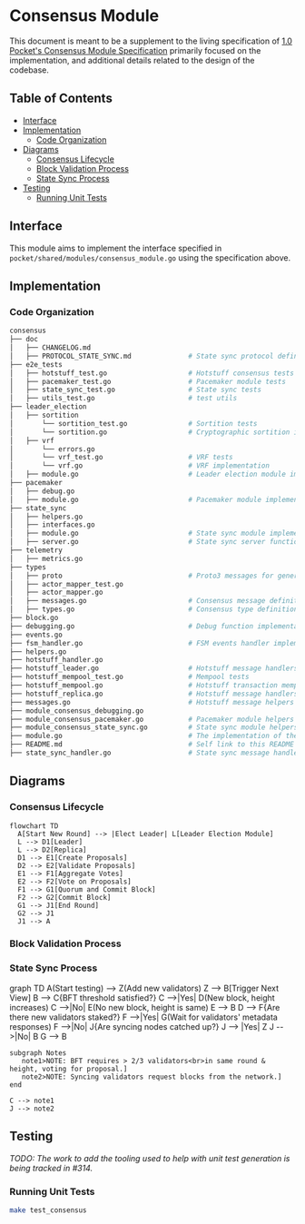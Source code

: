 # Consensus Module <!-- omit in toc -->

This document is meant to be a supplement to the living specification of [1.0 Pocket's Consensus Module Specification](https://github.com/pokt-network/pocket-network-protocol/tree/main/consensus) primarily focused on the implementation, and additional details related to the design of the codebase.

## Table of Contents <!-- omit in toc -->

- [Interface](#interface)
- [Implementation](#implementation)
  - [Code Organization](#code-organization)
- [Diagrams](#diagrams)
  - [Consensus Lifecycle](#consensus-lifecycle)
  - [Block Validation Process](#block-validation-process)
  - [State Sync Process](#state-sync-process)
- [Testing](#testing)
  - [Running Unit Tests](#running-unit-tests)

## Interface

This module aims to implement the interface specified in `pocket/shared/modules/consensus_module.go` using the specification above.

## Implementation

### Code Organization

```bash
consensus
├── doc
│   ├── CHANGELOG.md                        
│   ├── PROTOCOL_STATE_SYNC.md              # State sync protocol definition
├── e2e_tests
│   ├── hotstuff_test.go                    # Hotstuff consensus tests
│   ├── pacemaker_test.go                   # Pacemaker module tests
│   ├── state_sync_test.go                  # State sync tests
│   ├── utils_test.go                       # test utils
├── leader_election                         
│   ├── sortition                           
│       └── sortition_test.go               # Sortition tests
│       └── sortition.go                    # Cryptographic sortition implementation
│   ├── vrf                                 
│       └── errors.go                       
│       └── vrf_test.go                     # VRF tests
│       └── vrf.go                          # VRF implementation
│   ├── module.go                           # Leader election module implementation
├── pacemaker                                  
│   ├── debug.go                            
│   ├── module.go                           # Pacemaker module implementation
├── state_sync                                 
│   ├── helpers.go                          
│   ├── interfaces.go                       
│   ├── module.go                           # State sync module implementation
│   ├── server.go                           # State sync server functions
├── telemetry   
│   ├── metrics.go                          
├── types
│   ├── proto                               # Proto3 messages for generated types
│   ├── actor_mapper_test.go
│   ├── actor_mapper.go           
│   ├── messages.go                         # Consensus message definitions 
│   ├── types.go                            # Consensus type definitions
├── block.go                                 
├── debugging.go                            # Debug function implementation
├── events.go                                
├── fsm_handler.go                          # FSM events handler implementation
├── helpers.go                              
├── hotstuff_handler.go                     
├── hotstuff_leader.go                      # Hotstuff message handlers for Leader
├── hotstuff_mempool_test.go                # Mempool tests
├── hotstuff_mempool.go                     # Hotstuff transaction mempool implementation
├── hotstuff_replica.go                     # Hotstuff message handlers for Replica
├── messages.go                             # Hotstuff message helpers
├── module_consensus_debugging.go            
├── module_consensus_pacemaker.go           # Pacemaker module helpers
├── module_consensus_state_sync.go          # State sync module helpers
├── module.go                               # The implementation of the Consensus Interface
├── README.md                               # Self link to this README
├── state_sync_handler.go                   # State sync message handler
```

## Diagrams
### Consensus Lifecycle

```mermaid
flowchart TD
  A[Start New Round] --> |Elect Leader| L[Leader Election Module]
  L --> D1[Leader]
  L --> D2[Replica]
  D1 --> E1[Create Proposals]
  D2 --> E2[Validate Proposals]
  E1 --> F1[Aggregate Votes]
  E2 --> F2[Vote on Proposals]
  F1 --> G1[Quorum and Commit Block]
  F2 --> G2[Commit Block]
  G1 --> J1[End Round]
  G2 --> J1
  J1 --> A
```

### Block Validation Process


### State Sync Process

graph TD
    A(Start testing) --> Z(Add new validators)
    Z --> B[Trigger Next View]
    B --> C{BFT threshold satisfied?}
    C -->|Yes| D(New block, height increases)
    C -->|No| E(No new block, height is same)
    E --> B
    D --> F{Are there new validators staked?}
    F -->|Yes| G(Wait for validators' metadata responses)
    F -->|No| J{Are syncing nodes catched up?}
    J --> |Yes| Z
    J -->|No| B
    G --> B


    subgraph Notes
       note1>NOTE: BFT requires > 2/3 validators<br>in same round & height, voting for proposal.]
       note2>NOTE: Syncing validators request blocks from the network.]
    end

    C --> note1
    J --> note2

## Testing

_TODO: The work to add the tooling used to help with unit test generation is being tracked in #314._

### Running Unit Tests

```bash
make test_consensus
```